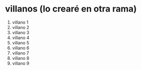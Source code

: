 # villanos (lo crearé en otra rama)

1. villano 1
2. villano 2
3. villano 3
4. villano 4
5. villano 5
6. villano 6
7. villano 7
8. villano 8
9. villano 9
